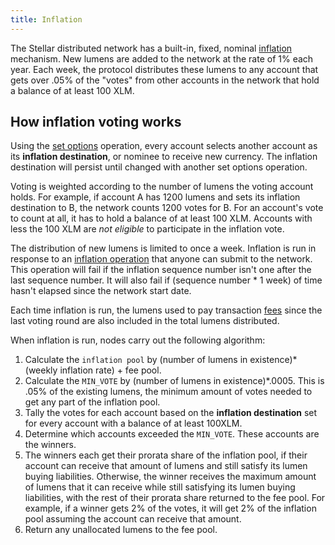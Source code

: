 ```yaml
---
title: Inflation
---
```


The Stellar distributed network has a built-in, fixed, nominal [inflation](#inflation) mechanism. New lumens are added to the network at the rate of 1% each year. Each week, the protocol distributes these lumens to any account that gets over .05% of the "votes" from other accounts in the network that hold a balance of at least 100 XLM.   

## How inflation voting works 
Using the [set options](./list-of-operations.md#set-options) operation, every account selects another account as its **inflation destination**, or nominee to receive new currency. The inflation destination will persist until changed with another set options operation. 

Voting is weighted according to the number of lumens the voting account holds. For example, if account A has 1200 lumens and sets its inflation destination to B, the network counts 1200 votes for B.  For an account's vote to count at all, it has to hold a balance of at least 100 XLM.  Accounts with less the 100 XLM are _not eligible_ to participate in the inflation vote. 

The distribution of new lumens is limited to once a week. Inflation is run in response to an [inflation operation](./list-of-operations.md#inflation) that anyone can submit to the network. This operation will fail if the inflation sequence number isn't one after the last sequence number. It will also fail if (sequence number * 1 week) of time hasn't elapsed since the network start date.  

Each time inflation is run, the lumens used to pay transaction [fees](./fees.md#transaction-fee) since the last voting round are also included in the total lumens distributed.

When inflation is run, nodes carry out the following algorithm:

 1. Calculate the `inflation pool` by (number of lumens in existence)*(weekly inflation rate) + fee pool.
 2. Calculate the `MIN_VOTE` by (number of lumens in existence)*.0005. This is .05% of the existing lumens, the minimum amount of votes needed to get any part of the inflation pool.
 2. Tally the votes for each account based on the **inflation destination** set for every account with a balance of at least 100XLM.
 3. Determine which accounts exceeded the `MIN_VOTE`. These accounts are the winners.
 4. The winners each get their prorata share of the inflation pool, if their account can receive that amount of lumens and still satisfy its lumen buying liabilities. Otherwise, the winner receives the maximum amount of lumens that it can receive while still satisfying its lumen buying liabilities, with the rest of their prorata share returned to the fee pool. For example, if a winner gets 2% of the votes, it will get 2% of the inflation pool assuming the account can receive that amount.
 5. Return any unallocated lumens to the fee pool. 
